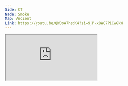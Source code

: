 ```yaml
---
Side: CT
Nade: Smoke
Map: Ancient
Link: https://youtu.be/QWDoA7hsdK4?si=9jP-x8WC7P1CwGkW
---
```


<iframe allowFullScreen=True class="grenLineUp" src="https://www.youtube.com/embed/QWDoA7hsdK4"></iframe>
